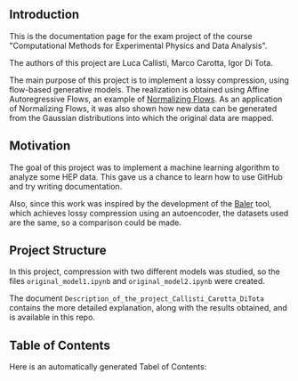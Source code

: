 ## Introduction

This is the documentation page for the exam project of the course "Computational Methods for Experimental Physics and Data Analysis".

The authors of this project are Luca Callisti, Marco Carotta, Igor Di Tota.

The main purpose of this project is to implement a lossy compression, using flow-based generative models.
The realization is obtained using Affine Autoregressive Flows, an example of [Normalizing Flows](https://arxiv.org/abs/1912.02762). As an application of Normalizing Flows, it was also shown how new data can be generated from the Gaussian distributions into which the original data are mapped.

## Motivation

The goal of this project was to implement a machine learning algorithm to analyze some HEP data. This gave us a chance to learn how to use GitHub and try writing documentation.

Also, since this work was inspired by the development of the [Baler](https://arxiv.org/abs/2305.02283) tool, which achieves lossy compression using an autoencoder, the datasets used are the same, so a comparison could be made.

## Project Structure

In this project, compression with two different models was studied, so the files `original_model1.ipynb` and `original_model2.ipynb` were created.

The document `Description_of_the_project_Callisti_Carotta_DiTota` contains the more detailed explanation, along with the results obtained, and is available in this repo.

 ## Table of Contents

 Here is an automatically generated Tabel of Contents:

 ```{tableofcontents}
 ```

 [github]: https://github.com/readthedocs-examples/example-jupyter-book/ "GitHub source code repository for the example project"
 [tutorial]: https://docs.readthedocs.io/en/stable/tutorial/index.html "Official Read the Docs Tutorial"
 [jb-docs]: https://jupyterbook.org/en/stable/ "Official Jupyter Book documentation"
